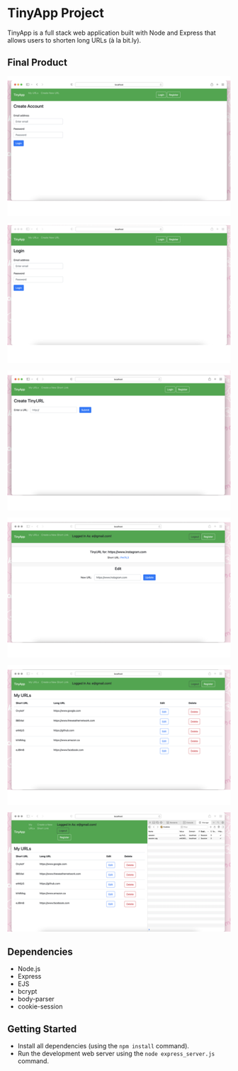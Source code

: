 # TinyApp Project

TinyApp is a full stack web application built with Node and Express that allows users to shorten long URLs (à la bit.ly).

## Final Product

!["Screenshot of creating an account"](https://github.com/emikeke/tinyapp/blob/master/docs/1createaccountpage.png?raw=true)

!["Screenshot of login page"](https://github.com/emikeke/tinyapp/blob/master/docs/2loginpage.png?raw=true)

!["Screenshot of creating new short URL"](https://github.com/emikeke/tinyapp/blob/master/docs/3createurl.png?raw=true)

!["Screenshot of short URL link and updating URL"](https://github.com/emikeke/tinyapp/blob/master/docs/4editpage.png?raw=true)

!["Screenshot of my URLs"](https://github.com/emikeke/tinyapp/blob/master/docs/5myurls.png?raw=true)

!["Screenshot of my URLs with cookie"](https://github.com/emikeke/tinyapp/blob/master/docs/6myurlspage.png?raw=true)

## Dependencies

- Node.js
- Express
- EJS
- bcrypt
- body-parser
- cookie-session

## Getting Started

- Install all dependencies (using the `npm install` command).
- Run the development web server using the `node express_server.js` command.